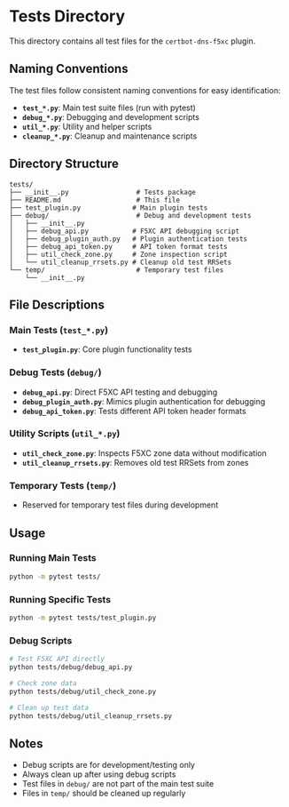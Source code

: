 # Tests Directory

This directory contains all test files for the `certbot-dns-f5xc` plugin.

## Naming Conventions

The test files follow consistent naming conventions for easy identification:

- **`test_*.py`**: Main test suite files (run with pytest)
- **`debug_*.py`**: Debugging and development scripts
- **`util_*.py`**: Utility and helper scripts
- **`cleanup_*.py`**: Cleanup and maintenance scripts

## Directory Structure

```
tests/
├── __init__.py                 # Tests package
├── README.md                   # This file
├── test_plugin.py             # Main plugin tests
├── debug/                      # Debug and development tests
│   ├── __init__.py
│   ├── debug_api.py           # F5XC API debugging script
│   ├── debug_plugin_auth.py   # Plugin authentication tests
│   ├── debug_api_token.py     # API token format tests
│   ├── util_check_zone.py     # Zone inspection script
│   └── util_cleanup_rrsets.py # Cleanup old test RRSets
└── temp/                       # Temporary test files
    └── __init__.py
```

## File Descriptions

### Main Tests (`test_*.py`)

- **`test_plugin.py`**: Core plugin functionality tests

### Debug Tests (`debug/`)

- **`debug_api.py`**: Direct F5XC API testing and debugging
- **`debug_plugin_auth.py`**: Mimics plugin authentication for debugging
- **`debug_api_token.py`**: Tests different API token header formats

### Utility Scripts (`util_*.py`)

- **`util_check_zone.py`**: Inspects F5XC zone data without modification
- **`util_cleanup_rrsets.py`**: Removes old test RRSets from zones

### Temporary Tests (`temp/`)

- Reserved for temporary test files during development

## Usage

### Running Main Tests

```bash
python -m pytest tests/
```

### Running Specific Tests

```bash
python -m pytest tests/test_plugin.py
```

### Debug Scripts

```bash
# Test F5XC API directly
python tests/debug/debug_api.py

# Check zone data
python tests/debug/util_check_zone.py

# Clean up test data
python tests/debug/util_cleanup_rrsets.py
```

## Notes

- Debug scripts are for development/testing only
- Always clean up after using debug scripts
- Test files in `debug/` are not part of the main test suite
- Files in `temp/` should be cleaned up regularly
